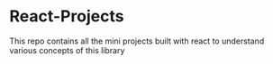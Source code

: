 # React-Projects
This repo contains all the mini projects built with react to understand various concepts of this library
